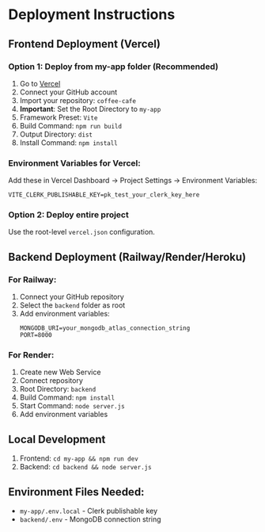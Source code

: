 # Deployment Instructions

## Frontend Deployment (Vercel)

### Option 1: Deploy from my-app folder (Recommended)
1. Go to [Vercel](https://vercel.com)
2. Connect your GitHub account
3. Import your repository: `coffee-cafe`
4. **Important**: Set the Root Directory to `my-app`
5. Framework Preset: `Vite`
6. Build Command: `npm run build`
7. Output Directory: `dist`
8. Install Command: `npm install`

### Environment Variables for Vercel:
Add these in Vercel Dashboard → Project Settings → Environment Variables:
```
VITE_CLERK_PUBLISHABLE_KEY=pk_test_your_clerk_key_here
```

### Option 2: Deploy entire project
Use the root-level `vercel.json` configuration.

## Backend Deployment (Railway/Render/Heroku)

### For Railway:
1. Connect your GitHub repository
2. Select the `backend` folder as root
3. Add environment variables:
   ```
   MONGODB_URI=your_mongodb_atlas_connection_string
   PORT=8000
   ```

### For Render:
1. Create new Web Service
2. Connect repository
3. Root Directory: `backend`
4. Build Command: `npm install`
5. Start Command: `node server.js`
6. Add environment variables

## Local Development
1. Frontend: `cd my-app && npm run dev`
2. Backend: `cd backend && node server.js`

## Environment Files Needed:
- `my-app/.env.local` - Clerk publishable key
- `backend/.env` - MongoDB connection string